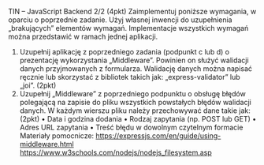 TIN – JavaScript Backend 2/2 (4pkt)
Zaimplementuj poniższe wymagania, w oparciu o poprzednie zadanie. Użyj własnej inwencji do
uzupełnienia „brakujących” elementów wymagań. Implementacje wszystkich wymagań można
przedstawić w ramach jednej aplikacji.
1) Uzupełnij aplikację z poprzedniego zadania (podpunkt c lub d) o prezentację wykorzystania
„Middleware”. Powinien on służyć walidacji danych przyjmowanych z formularza. Walidację
danych można napisać ręcznie lub skorzystać z bibliotek takich jak: „express-validator” lub
„joi”. (2pkt)
2) Uzupełnij „Middleware” z poprzedniego podpunktu o obsługę błędów polegającą na zapisie do
pliku wszystkich powstałych błędów walidacji danych. W każdym wierszu pliku należy
przechowywać dane takie jak: (2pkt)
• Data i godzina dodania
• Rodzaj zapytania (np. POST lub GET)
• Adres URL zapytania
• Treść błędu w dowolnym czytelnym formacie
Materiały pomocnicze:
https://expressjs.com/en/guide/using-middleware.html
https://www.w3schools.com/nodejs/nodejs_filesystem.asp
